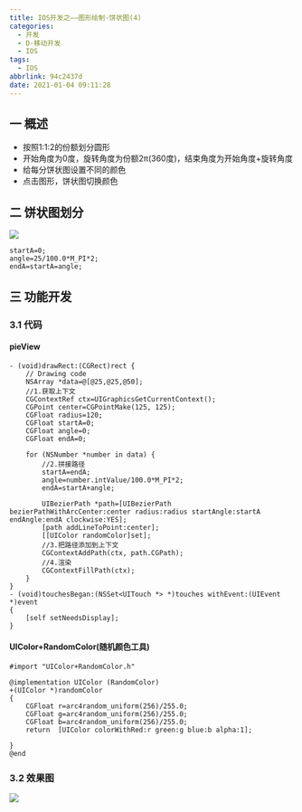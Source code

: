 ```yaml
---
title: IOS开发之——图形绘制-饼状图(4)
categories:
  - 开发
  - D-移动开发
  - IOS
tags:
  - IOS
abbrlink: 94c2437d
date: 2021-01-04 09:11:28
---
```

## 一 概述

* 按照1:1:2的份额划分圆形
* 开始角度为0度，旋转角度为份额2π(360度)，结束角度为开始角度+旋转角度
* 给每分饼状图设置不同的颜色
* 点击图形，饼状图切换颜色

<!--more-->

## 二 饼状图划分

![][1]

```
startA=0;
angle=25/100.0*M_PI*2;
endA=startA=angle;
```

## 三 功能开发

### 3.1 代码

#### pieView

```
- (void)drawRect:(CGRect)rect {
    // Drawing code
    NSArray *data=@[@25,@25,@50];
    //1.获取上下文
    CGContextRef ctx=UIGraphicsGetCurrentContext();
    CGPoint center=CGPointMake(125, 125);
    CGFloat radius=120;
    CGFloat startA=0;
    CGFloat angle=0;
    CGFloat endA=0;
    
    for (NSNumber *number in data) {
        //2.拼接路径
        startA=endA;
        angle=number.intValue/100.0*M_PI*2;
        endA=startA+angle;
        
        UIBezierPath *path=[UIBezierPath bezierPathWithArcCenter:center radius:radius startAngle:startA endAngle:endA clockwise:YES];
        [path addLineToPoint:center];
        [[UIColor randomColor]set];
        //3.把路径添加到上下文
        CGContextAddPath(ctx, path.CGPath);
        //4.渲染
        CGContextFillPath(ctx);
    }
}
- (void)touchesBegan:(NSSet<UITouch *> *)touches withEvent:(UIEvent *)event
{
    [self setNeedsDisplay];
}
```

#### UIColor+RandomColor(随机颜色工具)

```
#import "UIColor+RandomColor.h"

@implementation UIColor (RandomColor)
+(UIColor *)randomColor
{
    CGFloat r=arc4random_uniform(256)/255.0;
    CGFloat g=arc4random_uniform(256)/255.0;
    CGFloat b=arc4random_uniform(256)/255.0;
    return  [UIColor colorWithRed:r green:g blue:b alpha:1];
    
}
@end
```

### 3.2 效果图
![][2]


[1]:https://raw.githubusercontent.com/PGzxc/CDN/master/blog-ios/ios-draw-bing-view.png
[2]:https://raw.githubusercontent.com/PGzxc/CDN/master/blog-ios/ios-draw-bing-preview.gif